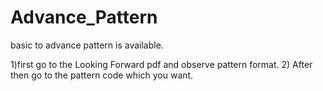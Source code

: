 # Advance_Pattern

basic to advance pattern is available.

1)first go to the Looking Forward pdf and observe pattern format.
2) After then go to the pattern code which you want.

